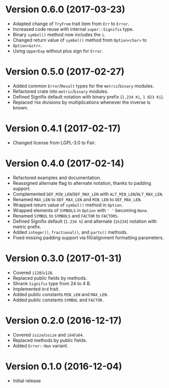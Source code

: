 # Version 0.6.0 (2017-03-23)

* Adapted change of `TryFrom` trait item from `Err` to `Error`.
* Increased code reuse with internal `super::Signifix` type.
* Binary `symbol()` method now includes the `i`.
* Changed return value of `symbol()` method from `Option<char>` to
* `Option<&str>`.
* Using `UpperExp` without plus sign for `Error`.

# Version 0.5.0 (2017-02-27)

* Added common `Error`/`Result` types for the `metric`/`binary` modules.
* Refactored crate into `metric`/`binary` modules.
* Defined Signifix default notation with binary prefix (`1.234 Ki`, `1 023 Ki`).
* Replaced `f64` divisions by multiplications whenever the inverse is known.

# Version 0.4.1 (2017-02-17)

* Changed license from LGPL-3.0 to Fair.

# Version 0.4.0 (2017-02-14)

* Refactored examples and documentation.
* Reassigned alternate flag to alternate notation, thanks to padding support.
* Complemented `DEF_MIN_LEN`/`DEF_MAX_LEN` with `ALT_MIN_LEN`/`ALT_MAX_LEN`.
* Renamed `MAX_LEN` to `DEF_MAX_LEN` and `MIN_LEN` to `DEF_MAX_LEN`.
* Wrapped return value of `symbol()` method in `Option`.
* Wrapped elements of `SYMBOLS` in `Option` with `' '` becoming `None`.
* Renamed `SYMBOL` to `SYMBOLS` and `FACTOR` to `FACTORS`.
* Defined Signifix default (`1.234 k`) and alternate (`1k234`) notation with
  metric prefix.
* Added `integer()`, `fractional()`, and `parts()` methods.
* Fixed missing padding support via fill/alignment formatting parameters.

# Version 0.3.0 (2017-01-31)

* Covered `i128`/`u128`.
* Replaced public fields by methods.
* Shrank `Signifix` type from 24 to 4 B.
* Implemented `Ord` trait.
* Added public constants `MIN_LEN` and `MAX_LEN`.
* Added public constants `SYMBOL` and `FACTOR`.

# Version 0.2.0 (2016-12-17)

* Covered `isize`/`usize` and `i64`/`u64`.
* Replaced methods by public fields.
* Added `Error::Nan` variant.

# Version 0.1.0 (2016-12-04)

* Initial release

